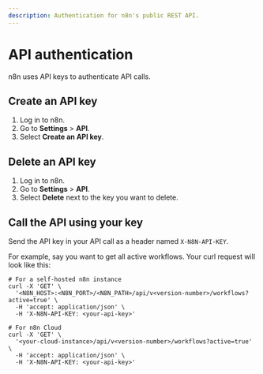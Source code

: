 ```yaml
---
description: Authentication for n8n's public REST API.
---
```


# API authentication

n8n uses API keys to authenticate API calls.

## Create an API key

1. Log in to n8n.
2. Go to **Settings** > **API**.
3. Select **Create an API key**.

## Delete an API key

1. Log in to n8n.
2. Go to **Settings** > **API**.
3. Select **Delete** next to the key you want to delete.

## Call the API using your key

Send the API key in your API call as a header named `X-N8N-API-KEY`. 

For example, say you want to get all active workflows. Your curl request will look like this:

```shell
# For a self-hosted n8n instance
curl -X 'GET' \
  '<N8N_HOST>:<N8N_PORT>/<N8N_PATH>/api/v<version-number>/workflows?active=true' \
  -H 'accept: application/json' \
  -H 'X-N8N-API-KEY: <your-api-key>'

# For n8n Cloud
curl -X 'GET' \
  '<your-cloud-instance>/api/v<version-number>/workflows?active=true' \
  -H 'accept: application/json' \
  -H 'X-N8N-API-KEY: <your-api-key>'
```
